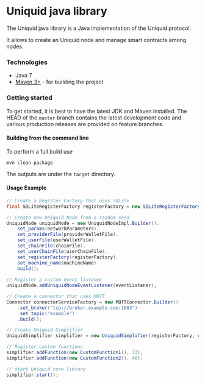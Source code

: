 Uniquid java library 
======================================

The Uniquid java library is a Java implementation of the Uniquid protocol.

It allows to create an Uniquid node and manage smart contracts among nodes.

### Technologies

* Java 7
* [Maven 3+](http://maven.apache.org) - for building the project

### Getting started

To get started, it is best to have the latest JDK and Maven installed. The HEAD of the `master` branch contains the latest development code and various production releases are provided on feature branches.

#### Building from the command line

To perform a full build use
```
mvn clean package
```
The outputs are under the `target` directory.

#### Usage Example

```java
// Create a Register Factory that uses SQLite
final SQLiteRegisterFactory registerFactory = new SQLiteRegisterFactory("jdbc:sqlite:/tmp/register.db");

// Create new Uniquid Node from a random seed
UniquidNode uniquidNode = new UniquidNodeImpl.Builder().
	set_params(networkParameters).
	set_providerFile(providerWalletFile).
	set_userFile(userWalletFile).
	set_chainFile(chainFile).
	set_userChainFile(userChainFile).
	set_registerFactory(registerFactory).
	set_machine_name(machineName).
	build();
	
// Register a custom event listener
uniquidNode.addUniquidNodeEventListener(eventListener);

// Create a connector that uses MQTT
Connector connectorServiceFactory = new MQTTConnector.Builder()
	.set_broker("tcp://broker.example.com:1883")
	.set_topic("example")
	.build();

// Create Uniquid Simplifier
UniquidSimplifier simplifier = new UniquidSimplifier(registerFactory, connectorServiceFactory, uniquidNode);

// Register custom functions
simplifier.addFunction(new CustomFunction1(), 33);
simplifier.addFunction(new CustomFunction2(), 40);

// start Uniquid core library
simplifier.start();

```
